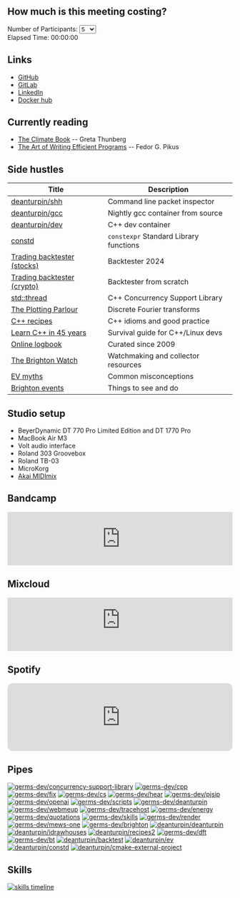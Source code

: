 
## How much is this meeting costing?

<div class="timer-container">
    <!-- <h1>Meeting Cost Timer</h1> -->
    <label for="participants">Number of Participants:</label>
    <select id="participants">
        <option value="1">1</option>
        <option value="2">2</option>
        <option value="3">3</option>
        <option value="4">4</option>
        <option value="5" selected>5</option>
        <option value="10">10</option>
        <option value="20">20</option>
    </select> </select>
    <div id="elapsed">Elapsed Time: 00:00:00</div>
    <!-- <div id="cost" style="font-size: 48px; margin: 20px 0; color: #d9534f;">£0.00</div> <div class="controls">
        <button id="startBtn">Start</button>
        <button id="pauseBtn" disabled>Pause</button>
        <button id="resetBtn">Reset</button>
    </div> -->
</div>
<script>
    let timer = null;
    let elapsedMilliseconds = 0;
    let isRunning = false;
    const salaryPerMillisecond = 50000 / (365 * 24 * 60 * 60 * 1000); // Average salary per millisecond for one participant
    const costDisplay = document.getElementById('cost');
    const elapsedDisplay = document.getElementById('elapsed');
    const participantsSelect = document.getElementById('participants');
    const startBtn = document.getElementById('startBtn');
    const pauseBtn = document.getElementById('pauseBtn');
    const resetBtn = document.getElementById('resetBtn');

    function calculateCost() {
        const participants = parseInt(participantsSelect.value);
        return elapsedMilliseconds * salaryPerMillisecond * participants; // Convert to thousands
    }

    function formatTime(milliseconds) {
        const totalSeconds = Math.floor(milliseconds / 1000);
        const hours = String(Math.floor(totalSeconds / 3600)).padStart(2, '0');
        const minutes = String(Math.floor((totalSeconds % 3600) / 60)).padStart(2, '0');
        const seconds = String(totalSeconds % 60).padStart(2, '0');
        return `${hours}:${minutes}:${seconds}`;
    }

    function updateDisplay() {
        const cost = calculateCost();
        costDisplay.textContent = `£${cost.toFixed(2)}`;
        elapsedDisplay.textContent = `Elapsed Time: ${formatTime(elapsedMilliseconds)}`;
    }

    function startTimer() {
        if (!isRunning) {
            isRunning = true;
            startBtn.disabled = true;
            pauseBtn.disabled = false;
            timer = setInterval(() => {
                elapsedMilliseconds += 1000; // Update every 100 ms
                updateDisplay();
            }, 1000);
        }
    }

    function pauseTimer() {
        if (isRunning) {
            isRunning = false;
            startBtn.disabled = false;
            pauseBtn.disabled = true;
            clearInterval(timer);
        }
    }

    function resetTimer() {
        isRunning = false;
        clearInterval(timer);
        elapsedMilliseconds = 0;
        updateDisplay();
        startBtn.disabled = false;
        pauseBtn.disabled = true;
    }

    // Event Listeners
    startBtn.addEventListener('click', startTimer);
    pauseBtn.addEventListener('click', pauseTimer);
    resetBtn.addEventListener('click', resetTimer);
    participantsSelect.addEventListener('change', updateDisplay);

    // Initialize display
    <!-- updateDisplay(); -->

    timer = setInterval(() => {
        elapsedMilliseconds += 1000; // Update every 100 ms
        updateDisplay();
    }, 1000);

</script>

## Links

- [GitHub](https://github.com/deanturpin)
- [GitLab](https://gitlab.com/deanturpin)
- [LinkedIn](https://www.linkedin.com/in/deanturpin)
- [Docker hub](https://hub.docker.com/u/deanturpin)

## Currently reading

- [The Climate Book](https://www.amazon.co.uk/gp/product/0241547474/) -- Greta Thunberg
- [The Art of Writing Efficient Programs](https://www.amazon.co.uk/Art-Writing-Efficient-Programs-optimizations/dp/1800208111/) -- Fedor G. Pikus

## Side hustles

| Title | Description |
|-|-|
| [deanturpin/shh](https://hub.docker.com/r/deanturpin/shh) | Command line packet inspector |
| [deanturpin/gcc](https://hub.docker.com/r/deanturpin/gcc) | Nightly gcc container from source |
| [deanturpin/dev](https://hub.docker.com/r/deanturpin/dev) | C++ dev container |
| [constd](https://deanturpin.gitlab.io/constd/) | `constexpr` Standard Library functions |
| [Trading backtester (stocks)](https://deanturpin.gitlab.io/backtest/) | Backtester 2024 |
| [Trading backtester (crypto)](https://cpp.run/) | Backtester from scratch |
| [std::thread](https://germs-dev.gitlab.io/concurrency-support-library/) | C++ Concurrency Support Library |
| [The Plotting Parlour](https://germs-dev.gitlab.io/dft/) | Discrete Fourier transforms |
| [C++ recipes](https://germs-dev.gitlab.io/cpp/) | C++ idioms and good practice |
| [Learn C++ in 45 years](https://germs-dev.gitlab.io/cs/) | Survival guide for C++/Linux devs |
| [Online logbook](https://germs.dev/) | Curated since 2009 |
| [The Brighton Watch](https://superdean.com/) | Watchmaking and collector resources |
| [EV myths](https://turpin.dev/ev/) | Common misconceptions |
| [Brighton events](https://turpin.dev/brighton/) | Things to see and do |

## Studio setup

- BeyerDynamic DT 770 Pro Limited Edition and DT 1770 Pro
- MacBook Air M3
- Volt audio interface
- Roland 303 Groovebox
- Roland TB-03
- MicroKorg
- [Akai MIDImix](https://www.akaipro.com/midimix)

## Bandcamp

<iframe style="border: 0; width: 100%; height: 120px;" src="https://bandcamp.com/EmbeddedPlayer/track=1491515808/size=large/bgcol=333333/linkcol=ffffff/tracklist=false/artwork=small/transparent=true/" seamless><a href="https://deanturbeaux.bandcamp.com/track/made-in-black-featuring-phil-mills">Made in Black featuring Phil Mills by Dean Turbeaux</a></iframe>

## Mixcloud

<iframe width="100%" height="120" src="https://player-widget.mixcloud.com/widget/iframe/?hide_cover=1&feed=%2Fdeanturbeaux%2Fslow-horses-1%2F" frameborder="0" ></iframe>

## Spotify

<iframe style="border-radius:12px" src="https://open.spotify.com/embed/playlist/0bBjdf7r1fKPR0178P5rmM?utm_source=generator&theme=0" width="100%" height="152" frameBorder="0" allowfullscreen="" allow="autoplay; clipboard-write; encrypted-media; fullscreen; picture-in-picture" loading="lazy"></iframe>

## Pipes

[![germs-dev/concurrency-support-library](https://gitlab.com/germs-dev/concurrency-support-library/badges/main/pipeline.svg)](https://gitlab.com/germs-dev/concurrency-support-library/-/pipelines) 
[![germs-dev/cpp](https://gitlab.com/germs-dev/cpp/badges/main/pipeline.svg)](https://gitlab.com/germs-dev/cpp/-/pipelines) 
[![germs-dev/fix](https://gitlab.com/germs-dev/fix/badges/main/pipeline.svg)](https://gitlab.com/germs-dev/fix/-/pipelines) 
[![germs-dev/cs](https://gitlab.com/germs-dev/cs/badges/main/pipeline.svg)](https://gitlab.com/germs-dev/cs/-/pipelines) 
[![germs-dev/hear](https://gitlab.com/germs-dev/hear/badges/main/pipeline.svg)](https://gitlab.com/germs-dev/hear/-/pipelines) 
[![germs-dev/pjsip](https://gitlab.com/germs-dev/pjsip/badges/main/pipeline.svg)](https://gitlab.com/germs-dev/pjsip/-/pipelines) 
[![germs-dev/openai](https://gitlab.com/germs-dev/openai/badges/main/pipeline.svg)](https://gitlab.com/germs-dev/openai/-/pipelines) 
[![germs-dev/scripts](https://gitlab.com/germs-dev/scripts/badges/main/pipeline.svg)](https://gitlab.com/germs-dev/scripts/-/pipelines) 
[![germs-dev/deanturpin](https://gitlab.com/germs-dev/deanturpin/badges/main/pipeline.svg)](https://gitlab.com/germs-dev/deanturpin/-/pipelines) 
[![germs-dev/webmeup](https://gitlab.com/germs-dev/webmeup/badges/main/pipeline.svg)](https://gitlab.com/germs-dev/webmeup/-/pipelines) 
[![germs-dev/tracehost](https://gitlab.com/germs-dev/tracehost/badges/main/pipeline.svg)](https://gitlab.com/germs-dev/tracehost/-/pipelines) 
[![germs-dev/energy](https://gitlab.com/germs-dev/energy/badges/main/pipeline.svg)](https://gitlab.com/germs-dev/energy/-/pipelines) 
[![germs-dev/quotations](https://gitlab.com/germs-dev/quotations/badges/main/pipeline.svg)](https://gitlab.com/germs-dev/quotations/-/pipelines) 
[![germs-dev/skills](https://gitlab.com/germs-dev/skills/badges/main/pipeline.svg)](https://gitlab.com/germs-dev/skills/-/pipelines) 
[![germs-dev/render](https://gitlab.com/germs-dev/render/badges/main/pipeline.svg)](https://gitlab.com/germs-dev/render/-/pipelines) 
[![germs-dev/mews-one](https://gitlab.com/germs-dev/mews-one/badges/main/pipeline.svg)](https://gitlab.com/germs-dev/mews-one/-/pipelines) 
[![germs-dev/brighton](https://gitlab.com/germs-dev/brighton/badges/main/pipeline.svg)](https://gitlab.com/germs-dev/brighton/-/pipelines) 
[![deanturpin/deanturpin](https://gitlab.com/deanturpin/deanturpin/badges/main/pipeline.svg)](https://gitlab.com/deanturpin/deanturpin/-/pipelines) 
[![deanturpin/idrawhouses](https://gitlab.com/deanturpin/idrawhouses/badges/main/pipeline.svg)](https://gitlab.com/deanturpin/idrawhouses/-/pipelines) 
[![deanturpin/recipes2](https://gitlab.com/deanturpin/recipes2/badges/main/pipeline.svg)](https://gitlab.com/deanturpin/recipes2/-/pipelines) 
[![germs-dev/dft](https://gitlab.com/germs-dev/dft/badges/main/pipeline.svg)](https://gitlab.com/germs-dev/dft/-/pipelines) 
[![germs-dev/bt](https://gitlab.com/germs-dev/bt/badges/main/pipeline.svg)](https://gitlab.com/germs-dev/bt/-/pipelines) 
[![deanturpin/backtest](https://gitlab.com/deanturpin/backtest/badges/main/pipeline.svg)](https://gitlab.com/deanturpin/backtest/-/pipelines) 
[![deanturpin/ev](https://gitlab.com/deanturpin/ev/badges/main/pipeline.svg)](https://gitlab.com/deanturpin/ev/-/pipelines) 
[![deanturpin/constd](https://gitlab.com/deanturpin/constd/badges/main/pipeline.svg)](https://gitlab.com/deanturpin/constd/-/pipelines) 
[![deanturpin/cmake-external-project](https://gitlab.com/deanturpin/cmake-external-project/badges/main/pipeline.svg)](https://gitlab.com/deanturpin/cmake-external-project/-/pipelines) 

## Skills

[![skills timeline](https://skills.turpin.dev/skills.png)](https://skills.turpin.dev/skills.png)
